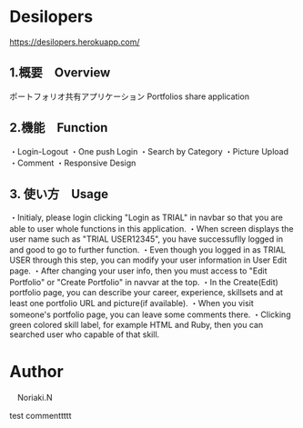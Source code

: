# Desilopers
<https://desilopers.herokuapp.com/>
## 1.概要　Overview
 ポートフォリオ共有アプリケーション
 Portfolios share application

## 2.機能　Function
 ・Login-Logout
 ・One push Login
 ・Search by Category
 ・Picture Upload
 ・Comment
 ・Responsive Design

## 3. 使い方　Usage
 ・Initialy, please login clicking "Login as TRIAL" in navbar so that you are able to user whole functions in this application.
 ・When screen displays the user name such as "TRIAL USER12345", you have successuflly logged in and good to go to further function.
 ・Even though you logged in as TRIAL USER through this step, you can modify your user information in User Edit page.
 ・After changing your user info, then you must access to "Edit Portfolio" or "Create Portfolio" in navvar at the top.
 ・In the Create(Edit) portfolio page, you can describe your career, experience, skillsets and at least one portfolio URL and picture(if available).
 ・When you visit someone's portfolio page, you can leave some comments there.
 ・Clicking green colored skill label, for example HTML and Ruby, then you can searched user who capable of that skill.

# Author
　Noriaki.N


test commenttttt